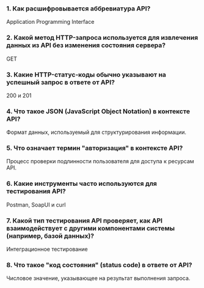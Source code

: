 ### 1. Как расшифровывается аббревиатура API?
Application Programming Interface
### 2. Какой метод HTTP-запроса используется для извлечения данных из API без изменения состояния сервера?
GET
### 3. Какие HTTP-статус-коды обычно указывают на успешный запрос в ответе от API?
200 и 201
### 4. Что такое JSON (JavaScript Object Notation) в контексте API?
Формат данных, используемый для структурирования информации.
### 5. Что означает термин "авторизация" в контексте API?
Процесс проверки подлинности пользователя для доступа к ресурсам API.
### 6. Какие инструменты часто используются для тестирования API?
Postman, SoapUI и curl
### 7. Какой тип тестирования API проверяет, как API взаимодействует с другими компонентами системы (например, базой данных)?
Интеграционное тестирование
### 8. Что такое "код состояния" (status code) в ответе от API?
Числовое значение, указывающее на результат выполнения запроса.
